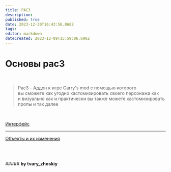 ```yaml
---
title: PAC3
description: 
published: true
date: 2023-12-30T16:43:58.860Z
tags: 
editor: markdown
dateCreated: 2023-12-09T15:59:06.690Z
---
```


# Основы pac3

<br>

<blockquote class="blocke"><p>
Pac3 - Аддон к игре Garry's mod с помощью которого <br> вы сможете как угодно кастомизировать своего персонажа как <br> и визуально как и практически вы также можете кастомизировать пропы и так далее 
  </p>
</blockquote>


<br>

<a>[Интерфейс](/PAC3/Интерфейс)</a>

---

<a>[Объекты и их изменения](/PAC3/objects)</a>

<br>
<br>

<font color="#181818" class="font"> ##### **by tvary_zhoskiy** </font>